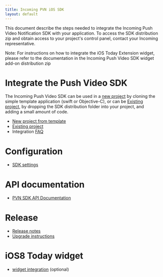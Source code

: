```yaml
---
title: Incoming PVN iOS SDK
layout: default 
---
```



This document describe the steps needed to integrate the Incoming Push Video Notification SDK 
with your application. To access the SDK distribution zip and obtain access to your 
project's control panel, contact your Incoming representative.

Note: For instructions on how to integrate the iOS Today Extension widget, please refer 
to the documentation in the Incoming Push Video SDK widget add-on distribution zip


# Integrate the Push Video SDK #

The Incoming Push Video SDK can be used in a [new project](/new-project.html) by cloning the 
simple template application (swift or Objective-C), or can be [Existing project](/existing-project.html),
by dropping the SDK distribution folder into your project, and adding a small amount of code.

 * [New project from template](/new-project.html)
 * [Existing project](/existing-project.html)
 * Integration [FAQ](/faq.html)


# Configuration #
 * [SDK settings](/sdk-settings.html)
 
# API documentation #
 * [PVN SDK API Documentation](/apidoc/index.html)

# Release #
 * [Release notes](/release-notes.html)
 * [Upgrade instructions](/upgrade-instructions.html)

# iOS8 Today widget
 
 * [widget integration](/widget-integration.html) (optional)